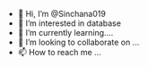 - 👋 Hi, I’m @Sinchana019
- 👀 I’m interested in database
- 🌱 I’m currently learning....
- 💞️ I’m looking to collaborate on ...
- 📫 How to reach me ...

<!---
Sinchana019/Sinchana019 is a ✨ special ✨ repository because its `README.md` (this file) appears on your GitHub profile.
You can click the Preview link to take a look at your changes.
--->

